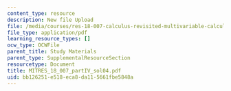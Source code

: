 ```yaml
---
content_type: resource
description: New file Upload
file: /media/courses/res-18-007-calculus-revisited-multivariable-calculus-fall-2011/bb126251e518eca8da115661fbe5848a_MITRES_18_007_partIV_sol04.pdf
file_type: application/pdf
learning_resource_types: []
ocw_type: OCWFile
parent_title: Study Materials
parent_type: SupplementalResourceSection
resourcetype: Document
title: MITRES_18_007_partIV_sol04.pdf
uid: bb126251-e518-eca8-da11-5661fbe5848a
---
```

